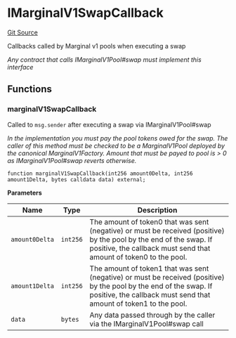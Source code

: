 # IMarginalV1SwapCallback
[Git Source](https://github.com/MarginalProtocol/v1-core/blob/692b49fa7fdd08211d0090e7004215e23af735d5/contracts/interfaces/callback/IMarginalV1SwapCallback.sol)

Callbacks called by Marginal v1 pools when executing a swap

*Any contract that calls IMarginalV1Pool#swap must implement this interface*


## Functions
### marginalV1SwapCallback

Called to `msg.sender` after executing a swap via IMarginalV1Pool#swap

*In the implementation you must pay the pool tokens owed for the swap.
The caller of this method must be checked to be a MarginalV1Pool deployed by the canonical MarginalV1Factory.
Amount that must be payed to pool is > 0 as IMarginalV1Pool#swap reverts otherwise.*


```solidity
function marginalV1SwapCallback(int256 amount0Delta, int256 amount1Delta, bytes calldata data) external;
```
**Parameters**

|Name|Type|Description|
|----|----|-----------|
|`amount0Delta`|`int256`|The amount of token0 that was sent (negative) or must be received (positive) by the pool by the end of the swap. If positive, the callback must send that amount of token0 to the pool.|
|`amount1Delta`|`int256`|The amount of token1 that was sent (negative) or must be received (positive) by the pool by the end of the swap. If positive, the callback must send that amount of token1 to the pool.|
|`data`|`bytes`|Any data passed through by the caller via the IMarginalV1Pool#swap call|


